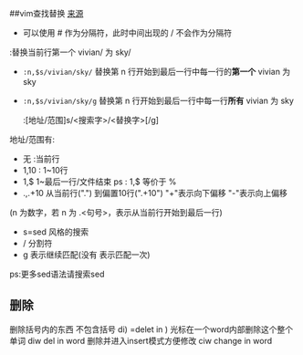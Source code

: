 
##vim查找替换
[来源](http://www.chinavim.org/vivim-%E6%9F%A5%E6%89%BE%E6%9B%BF%E6%8D%A2%E5%A4%A7%E5%85%A8.html)

* 可以使用 # 作为分隔符，此时中间出现的 / 不会作为分隔符

 :替换当前行第一个 vivian/ 为 sky/

* `:n,$s/vivian/sky/` 替换第 n 行开始到最后一行中每一行的**第一个** vivian 为 sky

* `:n,$s/vivian/sky/g` 替换第 n 行开始到最后一行中每一行**所有** vivian 为 sky

	:[地址/范围]s/<搜索字>/<替换字>[/g]

地址/范围有:
* 无 :当前行
* 1,10 : 1~10行
* 1,$  1~最后一行/文件结束 ps : 1,$ 等价于 % 
* .,.+10 从当前行(".") 到偏置10行(".+10") "+"表示向下偏移 "-"表示向上偏移 

(n 为数字，若 n 为 .<句号>，表示从当前行开始到最后一行)

* s=sed 风格的搜索
* / 分割符
* g  表示继续匹配(没有 表示匹配一次)

ps:更多sed语法请搜索sed
## 删除
删除括号内的东西 不包含括号 di) =delet in )
光标在一个word内部删除这个整个单词 diw  del in word
删除并进入insert模式方便修改 ciw change in word 
